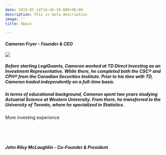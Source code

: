 ```yaml
---
date: 2019-05-14T14:46:10.000+06:00
description: This is meta description
image: ''
title: About

---
```

#### _Cameron Fryer - Founder & CEO_

![](/uploads/me2.jpg)

##### Before starting LogiQuants, Cameron worked at TD Direct Investing as an Investment Representative. While there, he completed both the CSC® and CPH® from the Canadian Securities Institute. Prior to his time with TD, Cameron traded independently on a full-time basis.

##### In terms of educational background, Cameron spent two years studying Actuarial Science at Western University.  From there, he transferred to the University of Toronto, where he specialized in Statistics.

More investing experience  
ㅤ  
ㅤ  
ㅤ

#### _John Riley McLaughlin - Co-Founder & President_